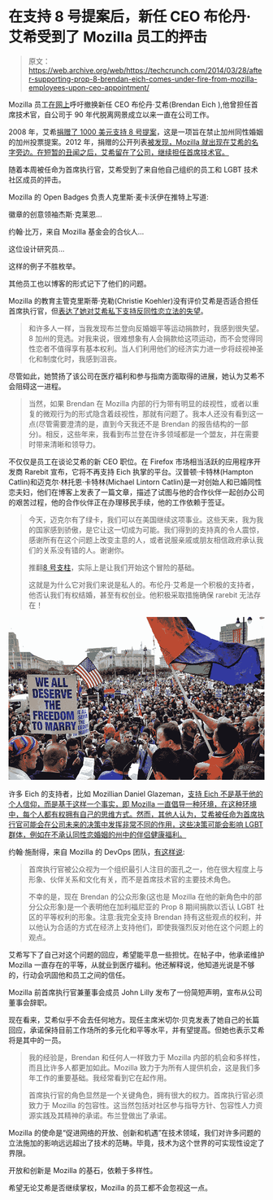 # 在支持 8 号提案后，新任 CEO 布伦丹·艾希受到了 Mozilla 员工的抨击

> 原文：<https://web.archive.org/web/https://techcrunch.com/2014/03/28/after-supporting-prop-8-brendan-eich-comes-under-fire-from-mozilla-employees-upon-ceo-appointment/>

Mozilla 员工[在网上](https://web.archive.org/web/20230325032129/http://www.telegraph.co.uk/technology/news/10729575/Mozilla-staff-call-for-new-CEO-to-stand-down-over-donation-to-anti-gay-marriage-campaign.html)呼吁撤换新任 CEO 布伦丹·艾希(Brendan Eich ),他曾担任首席技术官，自公司于 90 年代脱离网景成立以来一直在公司工作。

2008 年，艾希[捐赠了 1000 美元支持 8 号提案](https://web.archive.org/web/20230325032129/http://projects.latimes.com/prop8/donation/8930/)，这是一项旨在禁止加州同性婚姻的加州投票提案。2012 年，捐赠的公开列表[被发现，Mozilla 就出现在艾希的名字旁边。在短暂的丑闻之后，艾希留在了公司，继续担任首席技术官。](https://web.archive.org/web/20230325032129/http://projects.latimes.com/prop8/donation/8930/)

随着本周被任命为首席执行官，艾希受到了来自他自己组织的员工和 LGBT 技术社区成员的抨击。

Mozilla 的 Open Badges 负责人克里斯·麦卡沃伊在推特上写道:

徽章的创意领袖杰斯·克莱恩…

约翰·比万，来自 Mozilla 基金会的合伙人…

这位设计研究员…

这样的例子不胜枚举。

其他员工也以博客的形式记下了他们的问题。

Mozilla 的教育主管克里斯蒂·克勒(Christie Koehler)没有评价艾希是否适合担任首席执行官，但[表达了她对艾希私下支持反同性恋立法的失望](https://web.archive.org/web/20230325032129/http://subfictional.com/2014/03/24/on-brendan-eich-as-ceo-of-mozilla)。

> 和许多人一样，当我发现布兰登向反婚姻平等运动捐款时，我感到很失望。8 加州的竞选。对我来说，很难想象有人会捐款给这项运动，而不会觉得同性恋者不值得享有基本权利。当人们利用他们的经济实力进一步将歧视神圣化和制度化时，我感到沮丧。

尽管如此，她赞扬了该公司在医疗福利和参与指南方面取得的进展，她认为艾希不会阻碍这一进程。

> 当然，如果 Brendan 在 Mozilla 内部的行为带有明显的歧视性，或者以重复的微观行为的形式隐含着歧视性，那就有问题了。我本人还没有看到这一点(尽管需要澄清的是，直到今天我还不是 Brendan 的报告结构的一部分)。相反，这些年来，我看到布兰登在许多领域都是一个盟友，并在需要时带来清晰和领导力。

不仅仅是员工在谈论艾希的新 CEO 职位。在 Firefox 市场相当活跃的应用程序开发商 Rarebit 宣布，它将不再支持 Eich 执掌的平台。汉普顿·卡特林(Hampton Catlin)和迈克尔·林托恩·卡特林(Michael Lintorn Catlin)是一对创始人和已婚同性恋夫妇，他们在博客上发表了一篇文章，描述了试图与他的合作伙伴一起创办公司的艰苦过程，他的合作伙伴正在办理移民手续，他的工作依赖于签证。

> 今天，迈克尔有了绿卡，我们可以在美国继续这项事业。这些天来，我为我的国家感到骄傲，是它让这一切成为可能。我们得到的支持真的令人震惊，感谢所有在这个问题上改变主意的人，或者说服亲戚或朋友相信政府承认我们的关系没有错的人。谢谢你。
> 
> 推翻[8 号支柱](https://web.archive.org/web/20230325032129/http://en.wikipedia.org/wiki/California_Proposition_8_(2008))，实际上是让我们开始这个冒险的基础。
> 
> 这就是为什么它对我们来说是私人的。布伦丹·艾希是一个积极的支持者，他否认我们有权结婚，甚至有权创业。他积极采取措施确保 rarebit 无法存在！

![160215.ME.0804.Prop-8.WJS](img/83dd0dac82e61bc9c13a27a57e77aa10.png)

许多 Eich 的支持者，比如 Mozillian Daniel Glazeman，[支持 Eich 不是基于他的个人信仰，而是基于这样一个事实，即 Mozilla 一直倡导一种环境，在这种环境中，每个人都有权拥有自己的思维方式。然而，其他人认为，艾希被任命为首席执行官可能会在公司未来的决策中发挥非常不同的作用，这些决策可能会影响 LGBT 群体，例如在不承认同性恋婚姻的州中的伴侣健康福利。](https://web.archive.org/web/20230325032129/http://www.glazman.org/weblog/dotclear/index.php?post/2014/03/25/Welcome-Brendan%21)

约翰·施耐得，来自 Mozilla 的 DevOps 团队，[有这样说](https://web.archive.org/web/20230325032129/http://jdotp.org/mozilla/lgbt-and-our-new-ceo-at-mozilla):

> 首席执行官被公众视为一个组织最引人注目的面孔之一，他在很大程度上与形象、伙伴关系和文化有关，而不是首席技术官的主要技术角色。
> 
> 不幸的是，现在 Brendan 的公众形象(这也是 Mozilla 在他的新角色中的部分公众形象)是一个表明他在加利福尼亚的 Prop 8 期间捐款以否认 LGBT 社区的平等权利的形象。注意:我完全支持 Brendan 持有这些观点的权利，并以他认为合适的方式在经济上支持他们，即使我强烈反对他在这个问题上的观点。

艾希写下了自己对这个问题的回应，希望能平息一些担忧。在帖子中，他承诺维护 Mozilla 一直存在的平等，从就业到医疗福利。他还解释说，他知道光说是不够的，行动会巩固他和员工之间的信任。

Mozilla 前首席执行官兼董事会成员 John Lilly 发布了一份简短声明，宣布从公司董事会辞职。

现在看来，艾希似乎不会去任何地方。现任主席米切尔·贝克发表了她自己的长篇回应，承诺保持目前工作场所的多元化和平等水平，并有望提高。但她也表示艾希将是其中的一员。

> 我的经验是，Brendan 和任何人一样致力于 Mozilla 内部的机会和多样性，而且比许多人都更加如此。Mozilla 致力于为所有人提供机会，这是我们多年工作的重要基础。我经常看到它在起作用。
> 
> 首席执行官的角色显然是一个关键角色，拥有很大的权力。首席执行官必须致力于 Mozilla 的包容性。这当然包括对社区参与指导方针、包容性人力资源实践及其精神的承诺。布兰登做出了承诺。

Mozilla 的使命是“促进网络的开放、创新和机遇”在技术领域，我们对许多问题的立法施加的影响远远超出了技术的范畴。毕竟，技术为这个世界的可实现性设定了界限。

开放和创新是 Mozilla 的基石，依赖于多样性。

希望无论艾希是否继续掌权，Mozilla 的员工都不会忽视这一点。
